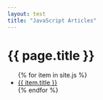 ```yaml
---
layout: test
title: "JavaScript Articles"
---
```


<h1>{{ page.title }}</h1>
<ul>
{% for item in site.js %}
    <li><a href="{{ item.url }}">{{ item.title }}</a></li>
{% endfor %}
</ul>
